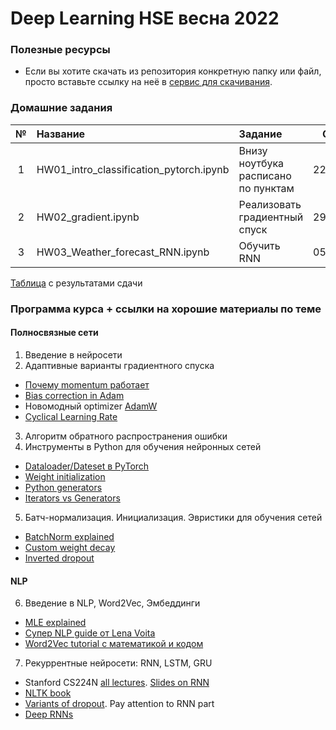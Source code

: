#  Deep Learning HSE весна 2022


### Полезные ресурсы
* Если вы хотите скачать из репозитория конкретную папку или файл, просто вставьте ссылку на неё в [сервис для скачивания](https://minhaskamal.github.io/DownGit/#/home?url=). 

### Домашние задания
| №      | Название                               | Задание                                  | Срок     |
| :---:  |:-------------------------------------  | :--------------------------------------  | :------: |
| 1      | HW01_intro_classification_pytorch.ipynb| Внизу ноутбука расписано по пунктам      | 22.04.22 |
| 2      | HW02_gradient.ipynb                    | Реализовать градиентный спуск            | 29.04.22 |
| 3      | HW03_Weather_forecast_RNN.ipynb        | Обучить RNN                              | 05.06.22 |

[Таблица](https://docs.google.com/spreadsheets/d/1jjvWV7kHw88akCuMFbbAcNsnrUdGH530hUTAhhm182w/edit#gid=0) с результатами сдачи

### Программа курса + ссылки на хорошие материалы по теме
#### Полносвязные сети
01. Введение в нейросети
02. Адаптивные варианты градиентного спуска
   - [Почему momentum работает](https://distill.pub/2017/momentum/)
   - [Bias correction in Adam](https://www.youtube.com/watch?v=-0ZMU-gnm2g)
   - Новомодный optimizer [AdamW](https://arxiv.org/pdf/1711.05101.pdf)
   - [Cyclical Learning Rate](https://medium.com/swlh/cyclical-learning-rates-the-ultimate-guide-for-setting-learning-rates-for-neural-networks-3104e906f0ae)
03. Алгоритм обратного распространения ошибки
04. Инструменты в Python для обучения нейронных сетей
   - [Dataloader/Dateset в PyTorch](https://discuss.pytorch.org/t/making-iterable-objects-using-torch-utils-data-dataloader/16681/2)
   - [Weight initialization](https://www.deeplearningwizard.com/deep_learning/boosting_models_pytorch/weight_initialization_activation_functions/)
   - [Python generators](https://realpython.com/introduction-to-python-generators/)
   - [Iterators vs Generators](https://stackoverflow.com/questions/2776829/difference-between-pythons-generators-and-iterators)
05. Батч-нормализация. Инициализация. Эвристики для обучения сетей
   - [BatchNorm explained](https://towardsdatascience.com/batch-normalization-in-3-levels-of-understanding-14c2da90a338)
   - [Custom weight decay](https://raberrytv.wordpress.com/2017/10/29/pytorch-weight-decay-made-easy/)
   - [Inverted dropout](https://www.coursera.org/lecture/deep-neural-network/dropout-regularization-eM33A)
#### NLP
06. Введение в NLP, Word2Vec, Эмбеддинги
   - [MLE explained](https://towardsdatascience.com/probability-concepts-explained-maximum-likelihood-estimation-c7b4342fdbb1)
   - [Супер NLP guide от Lena Voita](https://lena-voita.github.io/nlp_course.html)
   - [Word2Vec tutorial с математикой и кодом](https://github.com/Yorko/mlcourse.ai/blob/main/jupyter_russian/tutorials/word2vec_demonzheg.ipynb)
07. Рекуррентные нейросети: RNN, LSTM, GRU
   - Stanford CS224N [all lectures](http://web.stanford.edu/class/cs224n/slides/). [Slides on RNN](http://web.stanford.edu/class/cs224n/slides/cs224n-2019-lecture07-fancy-rnn.pdf)
   - [NLTK book](https://www.nltk.org/book/)
   - [Variants of dropout](https://towardsdatascience.com/12-main-dropout-methods-mathematical-and-visual-explanation-58cdc2112293). Pay attention to RNN part
   - [Deep RNNs](https://www.coursera.org/lecture/nlp-sequence-models/deep-rnns-ehs0S)